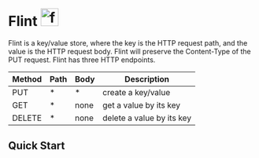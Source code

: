 # Flint <img src="https://static.wikia.nocookie.net/minecraft/images/6/67/FlintNew.png" alt="flint" width="36"/>


Flint is a key/value store, where the key is the HTTP request path, and the value is the HTTP request body.  Flint will preserve the Content-Type of the PUT request. Flint has three HTTP endpoints. 

| Method | Path | Body | Description               |
| ------ | ---- | ---- | ------------------------- |
| PUT    | *    | *    | create a key/value        |
| GET    | *    | none | get a value by its key    |
| DELETE | *    | none | delete a value by its key |

## Quick Start


